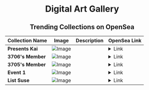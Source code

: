 <div align="center">

# Digital Art Gallery

## Trending Collections on OpenSea

| Collection Name                       | Image                                                                                     | Description                       | OpenSea Link                                                                                          |
|---------------------------------------|-------------------------------------------------------------------------------------------|-----------------------------------|--------------------------------------------------------------------------------------------------------|
| **Presents Kai** | ![Image](https://i.seadn.io/s/raw/files/330d66ef3fe5291f3eb69c25c2bc4945.jpg?w=500&auto=format?w=200&auto=format) |  | <details><summary>Link</summary>[Presents Kai](https://opensea.io/collection/presents-kai)</details> |
| **3706's Member** | ![Image](https://i.seadn.io/s/raw/files/34916265a4cbe104c8cbceba492b3f99.png?w=500&auto=format?w=200&auto=format) |  | <details><summary>Link</summary>[3706's Member](https://opensea.io/collection/3706-s-member)</details> |
| **3705's Member** | ![Image](https://i.seadn.io/s/raw/files/34916265a4cbe104c8cbceba492b3f99.png?w=500&auto=format?w=200&auto=format) |  | <details><summary>Link</summary>[3705's Member](https://opensea.io/collection/3705-s-member)</details> |
| **Event 1** | ![Image](https://i.seadn.io/s/raw/files/9e738939485c3814870a68341a8049b7.jpg?w=500&auto=format?w=200&auto=format) |  | <details><summary>Link</summary>[Event 1](https://opensea.io/collection/event-1-11774)</details> |
| **List Suse** | ![Image](https://i.seadn.io/s/raw/files/a93dbb731a6b892596360ea2352edd63.jpg?w=500&auto=format?w=200&auto=format) |  | <details><summary>Link</summary>[List Suse](https://opensea.io/collection/list-suse)</details> |

</div>